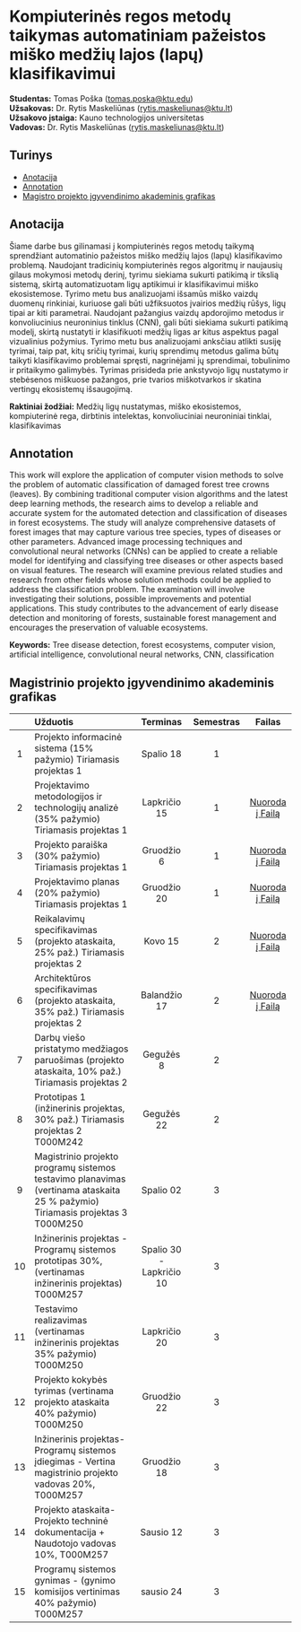 # Kompiuterinės regos metodų taikymas automatiniam pažeistos miško medžių lajos (lapų) klasifikavimui

**Studentas:** Tomas Poška (tomas.poska@ktu.edu)  
**Užsakovas:** Dr. Rytis Maskeliūnas (rytis.maskeliunas@ktu.lt)  
**Užsakovo įstaiga:** Kauno technologijos universitetas  
**Vadovas:** Dr. Rytis Maskeliūnas (rytis.maskeliunas@ktu.lt)  

## Turinys
* [Anotacija](#anotacija)
* [Annotation](#annotation)
* [Magistro projekto įgyvendinimo akademinis grafikas](#grafikas)

<a id='anotacija'></a>
## Anotacija
Šiame darbe bus gilinamasi į kompiuterinės regos metodų taikymą sprendžiant automatinio pažeistos miško medžių lajos (lapų) klasifikavimo problemą. Naudojant tradicinių kompiuterinės regos algoritmų ir naujausių gilaus mokymosi metodų derinį, tyrimu siekiama sukurti patikimą ir tikslią sistemą, skirtą automatizuotam ligų aptikimui ir klasifikavimui miško ekosistemose. Tyrimo metu bus analizuojami išsamūs miško vaizdų duomenų rinkiniai, kuriuose gali būti užfiksuotos įvairios medžių rūšys, ligų tipai ar kiti parametrai. Naudojant pažangius vaizdų apdorojimo metodus ir konvoliucinius neuroninius tinklus (CNN), gali būti siekiama sukurti patikimą modelį, skirtą nustatyti ir klasifikuoti medžių ligas ar kitus aspektus pagal vizualinius požymius. Tyrimo metu bus analizuojami anksčiau atlikti susiję tyrimai, taip  pat, kitų sričių tyrimai, kurių sprendimų metodus galima būtų taikyti klasifikavimo problemai spręsti, nagrinėjami jų sprendimai, tobulinimo ir pritaikymo galimybės. Tyrimas prisideda prie ankstyvojo ligų nustatymo ir stebėsenos miškuose pažangos, prie tvarios miškotvarkos ir skatina vertingų ekosistemų išsaugojimą.

**Raktiniai žodžiai:** Medžių ligų nustatymas, miško ekosistemos, kompiuterinė rega, dirbtinis intelektas, konvoliuciniai neuroniniai tinklai, klasifikavimas

<a id='annotation'></a>
## Annotation
This work will explore the application of computer vision methods to solve the problem of automatic classification of damaged forest tree crowns (leaves). By combining traditional computer vision algorithms and the latest deep learning methods, the research aims to develop a reliable and accurate system for the automated detection and classification of diseases in forest ecosystems. The study will analyze comprehensive datasets of forest images that may capture various tree species, types of diseases or other parameters. Advanced image processing techniques and convolutional neural networks (CNNs) can be applied to create a reliable model for identifying and classifying tree diseases or other aspects based on visual features. The research will examine previous related studies and research from other fields whose solution methods could be applied to address the classification problem. The examination will involve investigating their solutions, possible improvements and potential applications. This study contributes to the advancement of early disease detection and monitoring of forests, sustainable forest management and encourages the preservation of valuable ecosystems.

**Keywords:** Tree disease detection, forest ecosystems, computer vision, artificial intelligence, convolutional neural networks, CNN, classification

<a id='grafikas'></a>
## Magistrinio projekto įgyvendinimo akademinis grafikas

|   | Užduotis | Terminas | Semestras | Failas |
| :----: | :--- | :----: | :----: | :---: |
| 1 | Projekto informacinė sistema (15% pažymio) Tiriamasis projektas 1 | Spalio 18 | 1 | |
| 2 | Projektavimo metodologijos ir technologijų analizė (35% pažymio) Tiriamasis projektas 1 | Lapkričio 15 | 1 | [Nuoroda į Failą](https://github.com/tmspsk/ammlk/blob/main/assets/docs/Projektavimo%20metodologij%C5%B3%20ir%20technologij%C5%B3%20analiz%C4%97s%20ataskaita.pdf) |
| 3 | Projekto paraiška (30% pažymio) Tiriamasis projektas 1 | Gruodžio  6 | 1 | [Nuoroda į Failą](https://github.com/tmspsk/ammlk/blob/main/assets/docs/Poska_parai%C5%A1ka.pdf) |
| 4 | Projektavimo planas (20% pažymio) Tiriamasis projektas 1 | Gruodžio 20 | 1 | [Nuoroda į Failą](https://github.com/tmspsk/ammlk/blob/main/assets/docs/poska.planas.mpp) |
| 5 | Reikalavimų specifikavimas (projekto ataskaita, 25% paž.) Tiriamasis projektas 2 | Kovo 15 | 2 | [Nuoroda į Failą](https://github.com/tmspsk/ammlk/blob/main/assets/docs/poska_reikalavimai.pdf) |
| 6 | Architektūros specifikavimas (projekto ataskaita, 35% paž.) Tiriamasis projektas 2 | Balandžio 17 | 2 | [Nuoroda į Failą](https://github.com/tmspsk/ammlk/blob/main/assets/docs/poska_architektura.pdf) |
| 7 | Darbų  viešo pristatymo medžiagos paruošimas (projekto ataskaita, 10% paž.) Tiriamasis projektas 2 | Gegužės 8 | 2 | |
| 8 | Prototipas 1 (inžinerinis projektas, 30% paž.) Tiriamasis projektas 2 T000M242 | Gegužės 22 | 2 | |
| 9 | Magistrinio projekto programų sistemos testavimo planavimas (vertinama ataskaita 25 % pažymio) Tiriamasis projektas 3  T000M250 | Spalio 02 | 3 | |
| 10 | Inžinerinis projektas - Programų sistemos prototipas 30%, (vertinamas inžinerinis projektas) T000M257 | Spalio 30 - Lapkričio 10	 | 3 | |
| 11 | Testavimo realizavimas (vertinamas inžinerinis projektas 35% pažymio) T000M250 | Lapkričio 20 | 3 | |
| 12 | Projekto kokybės tyrimas (vertinama projekto ataskaita 40% pažymio) T000M250 | Gruodžio 22	| 3 | |
| 13 | Inžinerinis projektas- Programų sistemos įdiegimas - Vertina magistrinio projekto vadovas 20%, T000M257 | Gruodžio 18	| 3 | |
| 14 | Projekto ataskaita- Projekto techninė dokumentacija + Naudotojo vadovas 10%, T000M257 | Sausio 12	| 3 | |
| 15 | Programų sistemos  gynimas - (gynimo komisijos vertinimas 40% pažymio) T000M257 | sausio 24	| 3 | |
